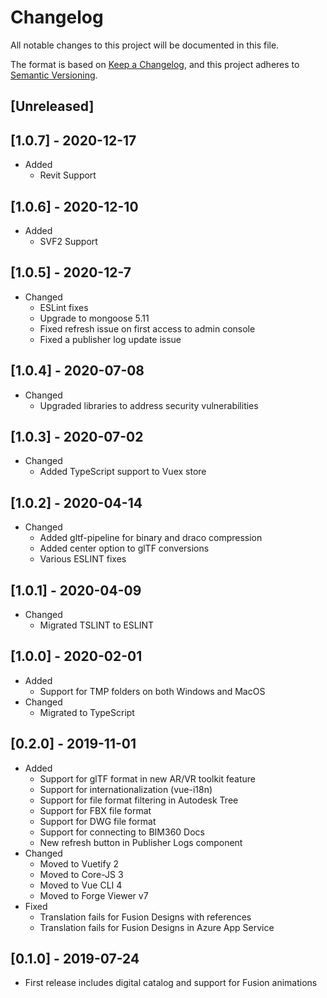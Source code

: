# Changelog

All notable changes to this project will be documented in this file.

The format is based on [Keep a Changelog](https://keepachangelog.com/en/1.0.0/),
and this project adheres to [Semantic Versioning](https://semver.org/spec/v2.0.0.html).

## [Unreleased]

## [1.0.7] - 2020-12-17

- Added
  - Revit Support

## [1.0.6] - 2020-12-10

- Added
  - SVF2 Support

## [1.0.5] - 2020-12-7

- Changed
  - ESLint fixes
  - Upgrade to mongoose 5.11
  - Fixed refresh issue on first access to admin console
  - Fixed a publisher log update issue

## [1.0.4] - 2020-07-08

- Changed
  - Upgraded libraries to address security vulnerabilities

## [1.0.3] - 2020-07-02

- Changed
  - Added TypeScript support to Vuex store

## [1.0.2] - 2020-04-14

- Changed
  - Added gltf-pipeline for binary and draco compression
  - Added center option to glTF conversions
  - Various ESLINT fixes

## [1.0.1] - 2020-04-09

- Changed
  - Migrated TSLINT to ESLINT

## [1.0.0] - 2020-02-01

- Added
  - Support for TMP folders on both Windows and MacOS
- Changed
  - Migrated to TypeScript

## [0.2.0] - 2019-11-01

- Added
  - Support for glTF format in new AR/VR toolkit feature
  - Support for internationalization (vue-i18n)
  - Support for file format filtering in Autodesk Tree
  - Support for FBX file format
  - Support for DWG file format
  - Support for connecting to BIM360 Docs
  - New refresh button in Publisher Logs component
- Changed
  - Moved to Vuetify 2
  - Moved to Core-JS 3
  - Moved to Vue CLI 4
  - Moved to Forge Viewer v7
- Fixed
  - Translation fails for Fusion Designs with references
  - Translation fails for Fusion Designs in Azure App Service

## [0.1.0] - 2019-07-24

- First release includes digital catalog and support for Fusion animations
